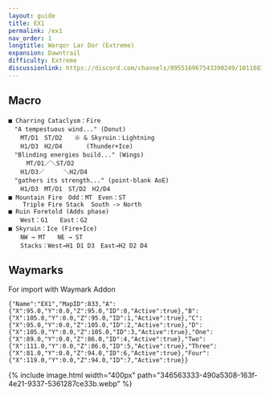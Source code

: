```yaml
---
layout: guide
title: EX1
permalink: /ex1
nav_order: 1
longtitle: Worqor Lar Dor (Extreme)
expansion: Dawntrail
difficulty: Extreme
discussionlink: https://discord.com/channels/895516967543390249/1011883681222234182
---
```


## Macro

```
■ Charring Cataclysm：Fire
　"A tempestuous wind..." (Donut)
　　MT/D1　ST/D2　　※ & Skyruin：Lightning
　　H1/D3　H2/D4　　　　(Thunder+Ice)
　"Blinding energies build..." (Wings)
　　　MT/D1／＼ST/D2
　　H1/D3／　  　＼H2/D4
　"gathers its strength..." (point-blank AoE)
　　H1/D3　MT/D1　ST/D2　H2/D4
■ Mountain Fire　Odd：MT　Even：ST
    Triple Fire Stack  South -> North
■ Ruin Foretold (Adds phase)
　　West：G1　　East：G2
■ Skyruin：Ice (Fire+Ice)
　　NW → MT　　NE → ST
　　Stacks：West→H1 D1 D3　East→H2 D2 D4 
```

## Waymarks

For import with Waymark Addon

```
{"Name":"EX1","MapID":833,"A":{"X":95.0,"Y":0.0,"Z":95.0,"ID":0,"Active":true},"B":{"X":105.0,"Y":0.0,"Z":95.0,"ID":1,"Active":true},"C":{"X":95.0,"Y":0.0,"Z":105.0,"ID":2,"Active":true},"D":{"X":105.0,"Y":0.0,"Z":105.0,"ID":3,"Active":true},"One":{"X":89.0,"Y":0.0,"Z":86.0,"ID":4,"Active":true},"Two":{"X":111.0,"Y":0.0,"Z":86.0,"ID":5,"Active":true},"Three":{"X":81.0,"Y":0.0,"Z":94.0,"ID":6,"Active":true},"Four":{"X":119.0,"Y":0.0,"Z":94.0,"ID":7,"Active":true}}
```

{% include image.html width="400px" path="346563333-490a5308-163f-4e21-9337-5361287ce33b.webp" %}
